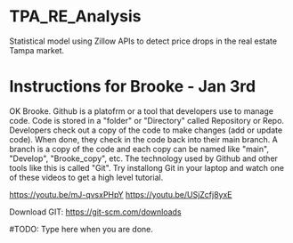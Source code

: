# TPA_RE_Analysis
Statistical model using Zillow APIs to detect price drops in the real estate Tampa market.

# Instructions for Brooke - Jan 3rd

OK Brooke. Github is a platofrm or a tool that developers use to manage code. Code is stored in a "folder" or "Directory" called Repository or Repo. Developers check out a copy of the code to make changes (add or update code). When done, they check in the code back into their main branch. A branch is a copy of the code and each copy can be named like "main", "Develop", "Brooke_copy", etc. The technology used by Github and other tools like this is called "Git". Try installong Git in your laptop and watch one of these videos to get a high level tutorial.

https://youtu.be/mJ-qvsxPHpY
https://youtu.be/USjZcfj8yxE

Download GIT: https://git-scm.com/downloads

#TODO: Type here when you are done.

